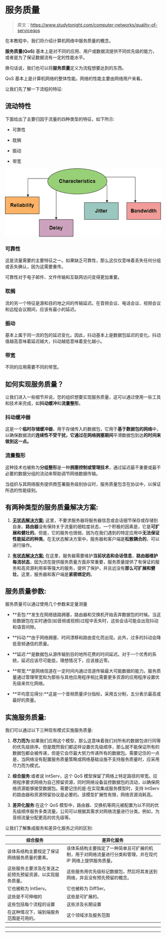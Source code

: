 # 服务质量

> 原文：<https://www.studytonight.com/computer-networks/quality-of-serviceqos>

在本教程中，我们将介绍计算机网络中服务质量的概念。

**服务质量(QoS)** 基本上是对不同的应用、用户或数据流提供不同优先级的能力，或者是为了保证数据流有一定的性能水平。

换句话说，我们也可以将**服务质量**定义为流程想要达到的东西。

QoS 基本上是计算机网络的整体性能。网络的性能主要由网络用户来看。

让我们先了解一下流程的特征:

## 流动特性

下面给出了主要归因于流量的四种类型的特征，如下所示:

*   可靠性

*   耽搁

*   振动

*   带宽

![](img/06a2939353ef7e403b5f530068015e55.png)

### 可靠性

这是流量需要的主要特征之一。如果缺乏可靠性，那么这仅仅意味着丢失任何分组或丢失确认，因为这需要重传。

可靠性对于电子邮件、文件传输和互联网访问变得更加重要。

### 耽搁

流的另一个特征是源和目的地之间的传输延迟。在音频会议、电话会议、视频会议和远程会议期间，应该有最小的延迟。

### 振动

基本上属于同一流的包的延迟变化。因此，抖动基本上是数据包延迟的变化。抖动值越高意味着延迟越大，抖动越低意味着变化越小。

### 带宽

不同的应用需要不同的带宽。

## 如何实现服务质量？

让我们进入一些细节并说，您的组织想要实现服务质量，这可以通过使用一些工具和技术来完成，如**抖动缓冲**和**流量整形**。

### 抖动缓冲器

这是一个**临时存储缓冲器**，用于存储传入的数据包，它用于**基于数据包的网络**中，以确保数据流的**连续性不受干扰，它通过在网络拥塞期间**平滑数据包到达**的时间来做到这一点。**

### 流量整形

这种技术也被称为**分组整形**是一种**拥塞控制或管理技术**，通过延迟最不重要或最不必要的数据分组的流动来帮助调节网络数据传输。

当组织与其网络服务提供商签署服务级别协议时，服务质量包含在协议中，以保证所选的性能级别。

## 有两种类型的服务质量解决方案:

1.  <u>**无状态解决方案:**</u> 这里，不要求服务器将服务器信息或会话细节保存或存储到自身。**路由器**没有保持关于流量的细粒度状态，一个积极的因素是，它是**可扩展和健壮的**。但是，它的服务也很弱，因为在我们遇到的特定应用中**无法保证性能延迟的种类**。在无状态解决方案中，服务器和客户端是**松散耦合的**，可以进行操作。

2.  <u>**有状态解决方案:**</u> 在这里，服务器需要维护**当前状态和会话信息**，**路由器维护每流状态**，因为流在提供服务质量方面非常重要，服务质量提供了有保证的服务和高资源利用率等强大的服务，提供了保护，并且远没有**那么可扩展和健壮**。这里，服务器和客户端是**紧密绑定的**。

## 服务质量参数:

服务质量可以通过使用几个参数来定量测量

*   **丢包:**发生在网络链路拥塞，路由器和交换机开始丢弃数据包的时候。当这些数据包在实时通信(如音频或视频)过程中丢失时，这些会话可能会出现抖动和语音间隙。

*   **抖动:**由于网络拥塞、时间漂移和路由变化而出现。此外，过多的抖动会降低音频通信的质量。

*   **延迟:**是数据包从源传输到目的地所花费的时间延迟。对于一个优秀的系统，延迟应该尽可能低，理想情况下，应该接近零。

*   **带宽:**是网络信道在一定时间内通过信道传输最大可能数据的能力。服务质量通过管理带宽和为那些与其他应用程序相比需要更多资源的应用程序设置优先级来优化网络。

*   **平均意见得分:**这是一个音频质量评分指标，采用五分制，五分表示最高或最好的质量。

## 实施服务质量:

我们可以通过以下三种现有模式实施服务质量:

1.  **尽力而为**:如果我们应用这个模型，那么这意味着我们对所有的数据包进行同等的优先级排序。但是既然我们都这样设置优先级顺序，那么就不能保证所有的数据包都会被传递，但是它会尽最大努力传递所有的数据包。需要记住的一点是，当网络没有配置服务质量策略或网络基础设施不支持服务质量时，应采用尽力而为模式。

2.  **综合服务**:或者说 IntServ，这个 QoS 模型保留了网络上特定路径的带宽。应用程序要求网络为自己预留资源，同时网络设备监控数据包的流动，以确保网络资源能够接受数据包。需要记住的是:在实现集成服务模型时，支持 IntServ 的路由器和资源预留协议是必要的。该模型扩展性有限，网络资源消耗高。

3.  **差异化服务**:在这个 QoS 模型中，路由器、交换机等网元被配置为以不同的优先级顺序服务多类流量。公司可以根据其需求对网络流量进行分类。例如，为音频流量分配更高的优先级等。

让我们了解集成服务和差异化服务之间的区别:

| 综合服务 | 差异化服务 |
| --- | --- |
| 该体系结构主要规定了保证网络服务质量的要素。 | 该体系结构主要指定了一种简单且可扩展的机制，用于对网络流量进行分类和管理，并在现代 IP 网络上提供服务质量。 |
| 这些服务主要涉及在发送之前预先预留资源，以实现服务质量。 | 这些服务用优先级标记数据包，然后将其发送到网络，并且没有预先预留的概念。 |
| 它也被称为 IntServ。 | 它也被称为 DiffSer。 |
| 这些是不可伸缩的 | 这些是可扩展的。 |
| 这些包括每个流程的设置 | 这些涉及长期设置 |
| 在这种情况下，端到端服务范围是可用的。 | 这个领域涉及服务范围 |



* * *

* * *